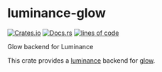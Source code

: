 # luminance-glow

[![Crates.io](https://img.shields.io/crates/v/luminance-glow.svg)](https://crates.io/crates/luminance-glow)
[![Docs.rs](https://docs.rs/luminance-glow/badge.svg)](https://docs.rs/luminance-glow)
[![lines of code](https://tokei.rs/b1/github/katharostech/luminance-glow?category=code)](https://github.com/katharostech/luminance-glow)

Glow backend for Luminance

This crate provides a [luminance] backend for [glow].

[luminance]: https://crates.io/crates/luminance
[glow]: https://github.com/grovesNL/glow
